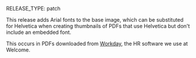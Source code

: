 RELEASE_TYPE: patch

This release adds Arial fonts to the base image, which can be substituted for Helvetica when creating thumbnails of PDFs that use Helvetica but don't include an embedded font.

This occurs in PDFs downloaded from [Workday](https://en.wikipedia.org/wiki/Workday,_Inc.), the HR software we use at Welcome.
